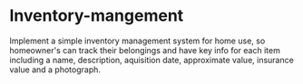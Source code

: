 # Inventory-mangement

Implement a simple inventory management system for home use, so homeowner's can track their belongings and have key info for each item including a name, description, aquisition date, approximate value, insurance value and a photograph.

